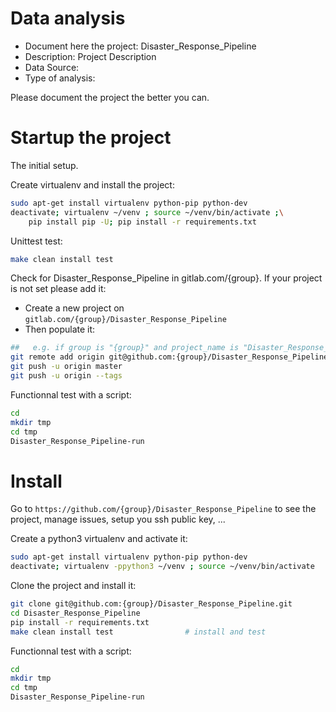# Data analysis
- Document here the project: Disaster_Response_Pipeline
- Description: Project Description
- Data Source:
- Type of analysis:

Please document the project the better you can.

# Startup the project

The initial setup.

Create virtualenv and install the project:
```bash
sudo apt-get install virtualenv python-pip python-dev
deactivate; virtualenv ~/venv ; source ~/venv/bin/activate ;\
    pip install pip -U; pip install -r requirements.txt
```

Unittest test:
```bash
make clean install test
```

Check for Disaster_Response_Pipeline in gitlab.com/{group}.
If your project is not set please add it:

- Create a new project on `gitlab.com/{group}/Disaster_Response_Pipeline`
- Then populate it:

```bash
##   e.g. if group is "{group}" and project_name is "Disaster_Response_Pipeline"
git remote add origin git@github.com:{group}/Disaster_Response_Pipeline.git
git push -u origin master
git push -u origin --tags
```

Functionnal test with a script:

```bash
cd
mkdir tmp
cd tmp
Disaster_Response_Pipeline-run
```

# Install

Go to `https://github.com/{group}/Disaster_Response_Pipeline` to see the project, manage issues,
setup you ssh public key, ...

Create a python3 virtualenv and activate it:

```bash
sudo apt-get install virtualenv python-pip python-dev
deactivate; virtualenv -ppython3 ~/venv ; source ~/venv/bin/activate
```

Clone the project and install it:

```bash
git clone git@github.com:{group}/Disaster_Response_Pipeline.git
cd Disaster_Response_Pipeline
pip install -r requirements.txt
make clean install test                # install and test
```
Functionnal test with a script:

```bash
cd
mkdir tmp
cd tmp
Disaster_Response_Pipeline-run
```
